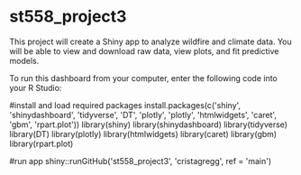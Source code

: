 # st558_project3
This project will create a Shiny app to analyze wildfire and climate data. You will be able to view and download raw data, view plots, and fit predictive models.

To run this dashboard from your computer, enter the following code into your R Studio:

#install and load required packages
install.packages(c('shiny', 'shinydashboard', 'tidyverse', 'DT', 'plotly', 'plotly', 'htmlwidgets', 'caret', 'gbm', 'rpart.plot'))
library(shiny)
library(shinydashboard)
library(tidyverse)
library(DT)
library(plotly)
library(htmlwidgets)
library(caret)
library(gbm)
library(rpart.plot)

#run app
shiny::runGitHub('st558_project3', 'cristagregg', ref = 'main')
